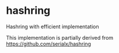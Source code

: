 # hashring
Hashring with efficient implementation

This implementation is partially derived from https://github.com/serialx/hashring

